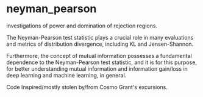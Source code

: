 # neyman_pearson
investigations of power and domination of rejection regions.

The Neyman-Pearson test statistic plays a crucial role in many evaluations and metrics of distribution divergence, including KL and Jensen-Shannon.

Furthermore, the concept of mutual information possesses a fundamental dependence to the Neyman-Pearson test statistic, and it is for this purpose, for better understanding mutual information and information gain/loss in deep learning and machine learning, in general.

Code Inspired/mostly stolen by/from Cosmo Grant's excursions.


